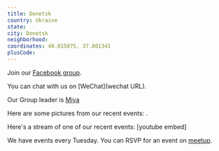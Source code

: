 ```yaml
---
title: Donetsk
country: Ukraine
state: 
city: Donetsk
neighborhood: 
coordinates: 48.015875, 37.801341
plusCode:
---
```

Join our [Facebook group](https://www.facebook.com/groups/free.code.camp.donetsk).

You can chat with us on [WeChat](wechat URL).

Our Group leader is [Miya](freecodecamp.org/miya)

Here are some pictures from our recent events:
![]().

Here's a stream of one of our recent events:
[youtube embed]

We have events every Tuesday. You can RSVP for an event on [meetup](meetupurl).
